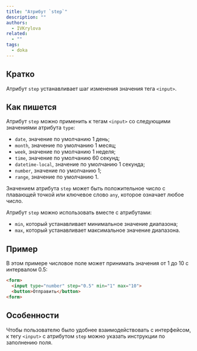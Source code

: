 ```yaml
---
title: "Атрибут `step`"
description: ""
authors:
  - IVKrylova
related:
  - ""
tags:
  - doka
---
```


## Кратко
Атрибут `step` устанавливает шаг изменения значения тега `<input>`.

## Как пишется
Атрибут `step` можно применить к тегам `<input>` со следующими значениями атрибута `type`:
- `date`, значение по умолчанию 1 день;
- `month`, значение по умолчанию 1 месяц;
- `week`, значение по умолчанию 1 неделя;
- `time`, значение по умолчанию 60 секунд;
- `datetime-local`, значение по умолчанию 1 секунда;
- `number`, значение по умолчанию 1;
- `range`, значение по умолчанию 1.

Значением атрибута `step` может быть положительное число с плавающей точкой или ключевое слово `any`, которое означает любое число.

Атрибут `step` можно использовать вместе с атрибутами:
- `min`, который устанавливает минимальное значение диапазона;
- `max`, который устанавливает максимальное значение диапазона.

## Пример
В этом примере числовое поле может принимать значения от 1 до 10 с интервалом 0.5:
```html
<form>
  <input type="number" step="0.5" min="1" max="10">
  <button>Отправить</button>
<form>
```

## Особенности
Чтобы пользователю было удобнее взаимодействовать с интерфейсом, к тегу `<input>` с атрибутом `step` можно указать инструкции по заполнению поля.

